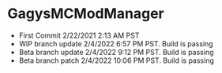 # GagysMCModManager

* First Commit 2/22/2021 2:13 AM PST
* WIP branch update 2/4/2022 6:57 PM PST. Build is passing
* Beta branch update 2/4/2022 9:12 PM PST. Build is passing
* Beta branch patch 2/4/2022 10:06 PM PST. Build is passing